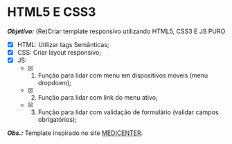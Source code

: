 # HTML5 E CSS3

***Objetivo:*** (Re)Criar template responsivo utilizando HTML5, CSS3 E JS PURO

 - [x] HTML: Utilizar tags Semânticas;
 - [x] CSS: Criar layout responsivo;
 - [x] JS:  
    - [x] 1. Função para lidar com menu em dispositivos móveis (menu dropdown);  
    - [x] 2. Função para lidar com link do menu ativo;  
    - [x] 3. Função para lidar com validação de formulário (validar campos obrigatórios);


***Obs.:*** Template inspirado no site [MEDICENTER](http://preview.themeforest.net/item/medicenter-responsive-medical-wordpress-theme/full_screen_preview/4718613?_ga=2.220728472.1444733003.1570075225-1485288450.1569073708).
